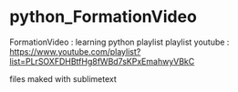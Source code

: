 # python_FormationVideo

FormationVideo : learning python playlist 
playlist youtube : https://www.youtube.com/playlist?list=PLrSOXFDHBtfHg8fWBd7sKPxEmahwyVBkC

files maked with sublimetext
